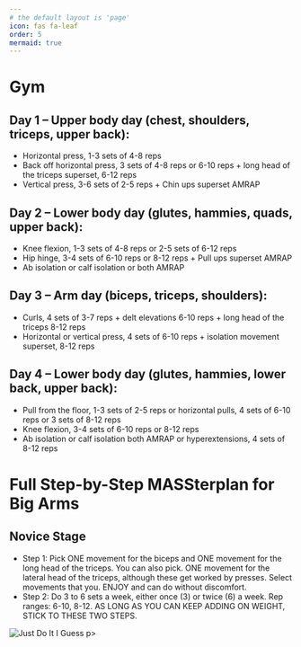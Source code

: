 ```yaml
---
# the default layout is 'page'
icon: fas fa-leaf
order: 5
mermaid: true
---
```


# Gym 

## Day 1 – Upper body day (chest, shoulders, triceps, upper back):
- Horizontal press, 1-3 sets of 4-8 reps
- Back off horizontal press, 3 sets of 4-8 reps or 6-10 reps + long head of the triceps superset, 6-12 reps
- Vertical press, 3-6 sets of 2-5 reps + Chin ups superset AMRAP

## Day 2 – Lower body day (glutes, hammies, quads, upper back):
- Knee flexion, 1-3 sets of 4-8 reps or 2-5 sets of 6-12 reps
- Hip hinge, 3-4 sets of 6-10 reps or 8-12 reps + Pull ups superset AMRAP
- Ab isolation or calf isolation or both AMRAP

## Day 3 – Arm day (biceps, triceps, shoulders):
- Curls, 4 sets of 3-7 reps + delt elevations 6-10 reps + long head of the triceps 8-12 reps
- Horizontal or vertical press, 4 sets of 6-10 reps + isolation movement superset, 8-12 reps

## Day 4 – Lower body day (glutes, hammies, lower back, upper back):
- Pull from the floor, 1-3 sets of 2-5 reps or horizontal pulls, 4 sets of 6-10 reps or 3 sets of 8-12 reps
- Knee flexion, 3-4 sets of 6-10 reps or 8-12 reps
- Ab isolation or calf isolation both AMRAP or hyperextensions, 4 sets of 8-12 reps

# Full Step-by-Step MASSterplan for Big Arms
## Novice Stage
- Step 1: Pick ONE movement for the biceps and ONE movement for the long head of the triceps. You can also pick. ONE movement for the lateral head of the triceps, although these get worked by presses. Select movements that you. ENJOY and can do without discomfort.
- Step 2: Do 3 to 6 sets a week, either once (3) or twice (6) a week. Rep ranges: 6-10, 8-12. AS LONG AS YOU CAN KEEP ADDING ON WEIGHT, STICK TO THESE TWO STEPS.

<p>
    <img alt="Just Do It I Guess" src="https://media2.giphy.com/media/v1.Y2lkPTc5MGI3NjExN205dnV5NDVocHc4anZ0b3dxbGZ1YWc5amNmdW9mZ2V0cjFwMzV4cCZlcD12MV9pbnRlcm5hbF9naWZfYnlfaWQmY3Q9Zw/0owap7cyOBVZO45ZNO/giphy.webp">
p>
